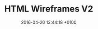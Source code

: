 ---
layout: post
title:  "HTML Wireframes V2"
date:   2016-04-20 13:44:18 +0100
link: 'http://www.maxkoehler.com/assemblypoint-redesign/wireframes/v2/'
---